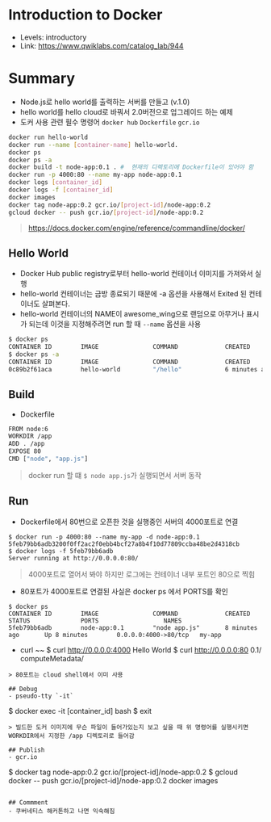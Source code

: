 # Introduction to Docker
- Levels: introductory
- Link: https://www.qwiklabs.com/catalog_lab/944

# Summary
- Node.js로 hello world를 출력하는 서버를 만들고 (v.1.0)
- hello world를 hello cloud로 바꿔서 2.0버전으로 업그레이드 하는 예제
- 도커 사용 관련 필수 명령어
`docker hub` `Dockerfile` `gcr.io`
~~~bash
docker run hello-world
docker run --name [container-name] hello-world.
docker ps
docker ps -a
docker build -t node-app:0.1 . #  현재의 디렉토리에 Dockerfile이 있어야 함
docker run -p 4000:80 --name my-app node-app:0.1
docker logs [container_id]
docker logs -f [container_id]
docker images
docker tag node-app:0.2 gcr.io/[project-id]/node-app:0.2
gcloud docker -- push gcr.io/[project-id]/node-app:0.2
~~~
> https://docs.docker.com/engine/reference/commandline/docker/

## Hello World
- Docker Hub public registry로부터 hello-world 컨테이너 이미지를 가져와서 실행
- hello-world 컨테이너는 금방 종료되기 때문에 -a 옵션을 사용해서 Exited 된 컨테이너도 살펴본다.
- hello-world 컨테이너의 NAME이 awesome_wing으로 랜덤으로 아무거나 표시가 되는데 이것을 지정해주려면 run 할 때 `--name` 옵션을 사용
~~~bash
$ docker ps
CONTAINER ID        IMAGE               COMMAND             CREATED             STATUS              PORTS               NAMES
$ docker ps -a
CONTAINER ID        IMAGE               COMMAND             CREATED             STATUS                     PORTS               NAMES
0c89b2f61aca        hello-world         "/hello"            6 minutes ago       Exited (0) 6 minutes ago                       awesome_wing
~~~

## Build
- Dockerfile
~~~bash
FROM node:6
WORKDIR /app
ADD . /app
EXPOSE 80
CMD ["node", "app.js"]
~~~
> docker run 할 떄 `$ node app.js`가 실행되면서 서버 동작 

## Run
- Dockerfile에서 80번으로 오픈한 것을 실행중인 서버의 4000포트로 연결
~~~
$ docker run -p 4000:80 --name my-app -d node-app:0.1
5feb79bb6adb3200f0ff2ac2f0ebb4bcf27a8b4f10d77809ccba48be2d4318cb
$ docker logs -f 5feb79bb6adb 
Server running at http://0.0.0.0:80/
~~~
> 4000포트로 열어서 봐야 하지만 로그에는 컨테이너 내부 포트인 80으로 찍힘
- 80포트가 4000포트로 연결된 사실은 docker ps 에서 PORTS를 확인
~~~
$ docker ps
CONTAINER ID        IMAGE               COMMAND             CREATED             STATUS              PORTS                  NAMES
5feb79bb6adb        node-app:0.1        "node app.js"       8 minutes ago       Up 8 minutes        0.0.0.0:4000->80/tcp   my-app
~~~
- curl
~~
$ curl http://0.0.0.0:4000
Hello World
$ curl http://0.0.0.0:80
0.1/
computeMetadata/
~~~
> 80포트는 cloud shell에서 이미 사용

## Debug
- pseudo-tty `-it`
~~~
$ docker exec -it [container_id] bash
$ exit
~~~
> 빌드한 도커 이미지에 무슨 파일이 들어가있는지 보고 싶을 때 위 명령어를 실행시키면 WORKDIR에서 지정한 /app 디렉토리로 들어감

## Publish
- gcr.io
~~~
$ docker tag node-app:0.2 gcr.io/[project-id]/node-app:0.2
$ gcloud docker -- push gcr.io/[project-id]/node-app:0.2
docker images
~~~

## Commment
- 쿠버네티스 해커톤하고 나면 익숙해짐
